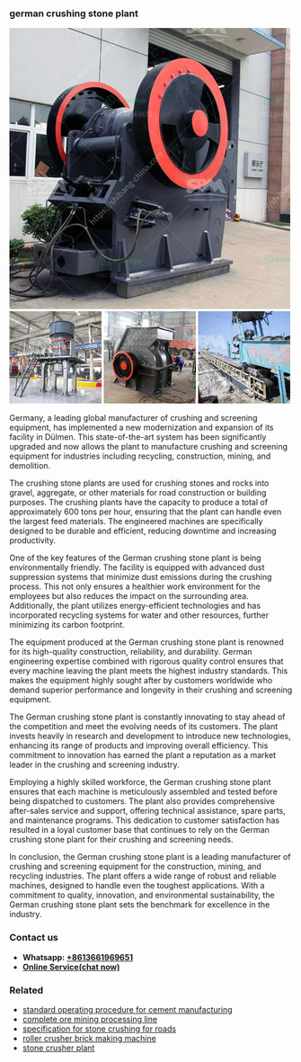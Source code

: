 <h3>german crushing stone plant</h3><img src='1708332814.jpg' alt=''><p>Germany, a leading global manufacturer of crushing and screening equipment, has implemented a new modernization and expansion of its facility in Dülmen. This state-of-the-art system has been significantly upgraded and now allows the plant to manufacture crushing and screening equipment for industries including recycling, construction, mining, and demolition.</p><p>The crushing stone plants are used for crushing stones and rocks into gravel, aggregate, or other materials for road construction or building purposes. The crushing plants have the capacity to produce a total of approximately 600 tons per hour, ensuring that the plant can handle even the largest feed materials. The engineered machines are specifically designed to be durable and efficient, reducing downtime and increasing productivity.</p><p>One of the key features of the German crushing stone plant is being environmentally friendly. The facility is equipped with advanced dust suppression systems that minimize dust emissions during the crushing process. This not only ensures a healthier work environment for the employees but also reduces the impact on the surrounding area. Additionally, the plant utilizes energy-efficient technologies and has incorporated recycling systems for water and other resources, further minimizing its carbon footprint.</p><p>The equipment produced at the German crushing stone plant is renowned for its high-quality construction, reliability, and durability. German engineering expertise combined with rigorous quality control ensures that every machine leaving the plant meets the highest industry standards. This makes the equipment highly sought after by customers worldwide who demand superior performance and longevity in their crushing and screening equipment.</p><p>The German crushing stone plant is constantly innovating to stay ahead of the competition and meet the evolving needs of its customers. The plant invests heavily in research and development to introduce new technologies, enhancing its range of products and improving overall efficiency. This commitment to innovation has earned the plant a reputation as a market leader in the crushing and screening industry.</p><p>Employing a highly skilled workforce, the German crushing stone plant ensures that each machine is meticulously assembled and tested before being dispatched to customers. The plant also provides comprehensive after-sales service and support, offering technical assistance, spare parts, and maintenance programs. This dedication to customer satisfaction has resulted in a loyal customer base that continues to rely on the German crushing stone plant for their crushing and screening needs.</p><p>In conclusion, the German crushing stone plant is a leading manufacturer of crushing and screening equipment for the construction, mining, and recycling industries. The plant offers a wide range of robust and reliable machines, designed to handle even the toughest applications. With a commitment to quality, innovation, and environmental sustainability, the German crushing stone plant sets the benchmark for excellence in the industry.</p><h3>Contact us</h3><ul><li><strong>Whatsapp:&nbsp;<a href="https://wa.me/8613661969651">+8613661969651</a></strong></li><li><a href="https://swt.shibang-china.com/?git&amp;zhl&amp;german crushing stone plant"><strong>Online Service(chat now)</strong></a></li></ul><h3>Related</h3><ul><li><a href='standard operating procedure for cement manufacturing.md'>standard operating procedure for cement manufacturing</a></li><li><a href='complete ore mining processing line.md'>complete ore mining processing line</a></li><li><a href='specification for stone crushing for roads.md'>specification for stone crushing for roads</a></li><li><a href='roller crusher brick making machine.md'>roller crusher brick making machine</a></li><li><a href='stone crusher plant.md'>stone crusher plant</a></li></ul>